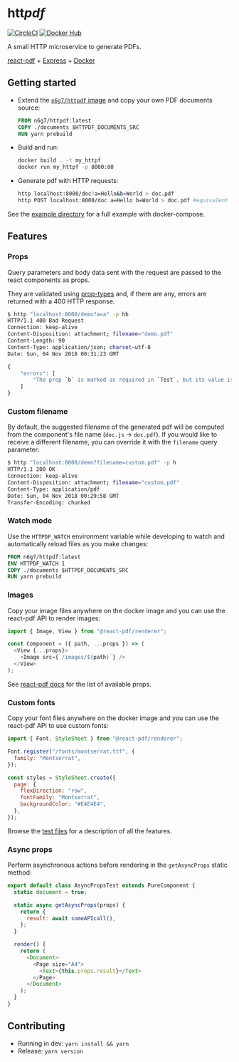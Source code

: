 # htt*pdf*

[![CircleCI](https://circleci.com/gh/n6g7/httpdf.svg?style=svg)](https://circleci.com/gh/n6g7/httpdf)
[![Docker Hub](https://badgen.net/docker/pulls/n6g7/httpdf)](https://hub.docker.com/r/n6g7/httpdf/)

A small HTTP microservice to generate PDFs.

[react-pdf](https://react-pdf.org/) + [Express](https://expressjs.com/) + [Docker](https://www.docker.com/)

## Getting started

- Extend the [`n6g7/httpdf` image](https://hub.docker.com/r/n6g7/httpdf/) and copy your own PDF documents source:
  ```Dockerfile
  FROM n6g7/httpdf:latest
  COPY ./documents $HTTPDF_DOCUMENTS_SRC
  RUN yarn prebuild
  ```
- Build and run:
  ```sh
  docker build . -t my_httpf
  docker run my_httpf -p 8000:80
  ```
- Generate pdf with HTTP requests:
  ```sh
  http localhost:8000/doc?a=Hello&b=World > doc.pdf
  http POST localhost:8000/doc a=Hello b=World > doc.pdf #equivalent
  ```

See the [example directory](./example) for a full example with docker-compose.

## Features

### Props

Query parameters and body data sent with the request are passed to the react components as props.

They are validated using [prop-types](https://github.com/facebook/prop-types) and, if there are any, errors are returned with a 400 HTTP response.

```sh
$ http "localhost:8000/demo?a=a" -p hb
HTTP/1.1 400 Bad Request
Connection: keep-alive
Content-Disposition: attachment; filename="demo.pdf"
Content-Length: 90
Content-Type: application/json; charset=utf-8
Date: Sun, 04 Nov 2018 00:31:23 GMT

{
    "errors": [
        "The prop `b` is marked as required in `Test`, but its value is `undefined`."
    ]
}
```

### Custom filename

By default, the suggested filename of the generated pdf will be computed from the component's file name (`doc.js` -> `doc.pdf`).
If you would like to receive a different filename, you can override it with the `filename` query parameter:

```sh
$ http "localhost:8000/demo?filename=custom.pdf" -p h
HTTP/1.1 200 OK
Connection: keep-alive
Content-Disposition: attachment; filename="custom.pdf"
Content-Type: application/pdf
Date: Sun, 04 Nov 2018 00:29:58 GMT
Transfer-Encoding: chunked
```

### Watch mode

Use the `HTTPDF_WATCH` environment variable while developing to watch and automatically reload files as you make changes:

```Dockerfile
FROM n6g7/httpdf:latest
ENV HTTPDF_WATCH 1
COPY ./documents $HTTPDF_DOCUMENTS_SRC
RUN yarn prebuild
```

### Images

Copy your image files anywhere on the docker image and you can use the react-pdf API to render images:

```js
import { Image, View } from "@react-pdf/renderer";

const Component = ({ path, ...props }) => (
  <View {...props}>
    <Image src={`/images/${path}`} />
  </View>
);
```

See [react-pdf docs](https://react-pdf.org/components#image) for the list of available props.

### Custom fonts

Copy your font files anywhere on the docker image and you can use the react-pdf API to use custom fonts:

```js
import { Font, StyleSheet } from "@react-pdf/renderer";

Font.register("/fonts/montserrat.ttf", {
  family: "Montserrat",
});

const styles = StyleSheet.create({
  page: {
    flexDirection: "row",
    fontFamily: "Montserrat",
    backgroundColor: "#E4E4E4",
  },
});
```

Browse the [test files](./__tests__/app.js) for a description of all the features.

### Async props

Perform asynchronous actions before rendering in the `getAsyncProps` static method:

```js
export default class AsyncPropsTest extends PureComponent {
  static document = true;

  static async getAsyncProps(props) {
    return {
      result: await someAPIcall(),
    };
  }

  render() {
    return (
      <Document>
        <Page size="A4">
          <Text>{this.props.result}</Text>
        </Page>
      </Document>
    );
  }
}
```

## Contributing

- Running in dev: `yarn install && yarn`
- Release: `yarn version`
